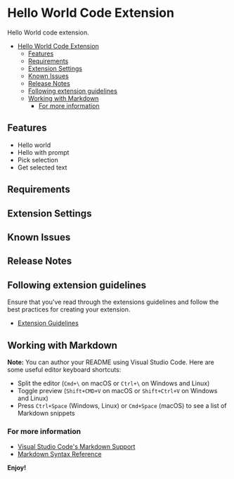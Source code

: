# Hello World Code Extension

Hello World code extension.

- [Hello World Code Extension](#hello-world-code-extension)
  - [Features](#features)
  - [Requirements](#requirements)
  - [Extension Settings](#extension-settings)
  - [Known Issues](#known-issues)
  - [Release Notes](#release-notes)
  - [Following extension guidelines](#following-extension-guidelines)
  - [Working with Markdown](#working-with-markdown)
    - [For more information](#for-more-information)

## Features

- Hello world
- Hello with prompt
- Pick selection
- Get selected text

## Requirements


## Extension Settings

## Known Issues


## Release Notes

## Following extension guidelines

Ensure that you've read through the extensions guidelines and follow the best practices for creating your extension.

* [Extension Guidelines](https://code.visualstudio.com/api/references/extension-guidelines)

## Working with Markdown

**Note:** You can author your README using Visual Studio Code.  Here are some useful editor keyboard shortcuts:

* Split the editor (`Cmd+\` on macOS or `Ctrl+\` on Windows and Linux)
* Toggle preview (`Shift+CMD+V` on macOS or `Shift+Ctrl+V` on Windows and Linux)
* Press `Ctrl+Space` (Windows, Linux) or `Cmd+Space` (macOS) to see a list of Markdown snippets

### For more information

* [Visual Studio Code's Markdown Support](http://code.visualstudio.com/docs/languages/markdown)
* [Markdown Syntax Reference](https://help.github.com/articles/markdown-basics/)

**Enjoy!**
